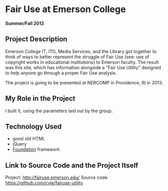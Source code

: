 # Fair Use at Emerson College

**Summer/Fall 2012**

## Project Description

Emerson College IT, ITG, Media Services, and the Library got together to think of ways to better represent the struggle of Fair Use (see: use of copyright works in educational institutions) to Emerson faculty. The result was this site, which has information alongside a "Fair Use Utility" designed to help anyone go through a proper Fair Use analysis.

The project is going to be presented at NERCOMP in Providence, RI in 2013.

## My Role in the Project

I built it, using the parameters laid out by the group.

## Technology Used

- good old HTML
- jQuery
- [Foundation](http://foundation.zurb.com/) framework

## Link to Source Code and the Project Itself

Project: http://fairuse.emerson.edu/
Source code: https://github.com/cyle/fairuse-utility